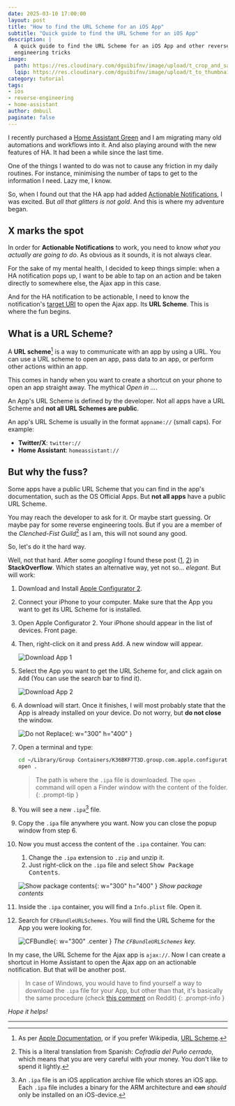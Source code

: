 ```yaml
---
date: 2025-03-10 17:00:00
layout: post
title: "How to find the URL Scheme for an iOS App"
subtitle: "Quick guide to find the URL Scheme for an iOS App"
description: |
  A quick guide to find the URL Scheme for an iOS App and other reverse 
  engineering tricks
image:
  path: https://res.cloudinary.com/dguibifnv/image/upload/t_crop_and_save/v1741624762/dmbuil-github-pages/url-scheme.jpg
  lqip: https://res.cloudinary.com/dguibifnv/image/upload/t_to_thumbnail/v1741624762/dmbuil-github-pages/url-scheme.jpg
category: tutorial
tags:
- ios
- reverse-engineering
- home-assistant
author: dmbuil
paginate: false
---
```


I recently purchased a [Home Assistant Green](https://www.home-assistant.io/green/)
and I am migrating many old automations and workflows into it. And also playing
around with the new features of HA. It had been a while since the last time.

One of the things I wanted to do was not to cause any friction in my daily routines.
For instance, minimising the number of taps to get to the information I need.
Lazy me, I know.

So, when I found out that the HA app had added [Actionable Notifications](https://companion.home-assistant.io/docs/notifications/actionable-notifications/), I was excited. But _all that glitters is not gold_.
And this is where my adventure began.

## X marks the spot

In order for **Actionable Notifications** to work, you need to know _what you_
_actually are going to do_. As obvious as it sounds, it is not always clear.

For the sake of my mental health, I decided to keep things simple: when a HA
notification pops up, I want to be able to tap on an action and be taken
directly to somewhere else, the Ajax app in this case.

And for the HA notification to be actionable, I need to know the notification's
[target URI](https://companion.home-assistant.io/docs/notifications/actionable-notifications/#building-actionable-notifications)
to open the Ajax app. Its **URL Scheme**. This is where the fun begins.

## What is a URL Scheme?

A **URL scheme**[^1] is a way to communicate with an app by using a URL. You can
use a URL scheme to open an app, pass data to an app, or perform other actions
within an app.

This comes in handy when you want to create a shortcut on your phone to open an
app straight away. The mythical _Open in ..._.

An App's URL Scheme is defined by the developer. Not all apps have a URL Scheme
and **not all URL Schemes are public**.

An app's URL Scheme is usually in the format `appname://` (small caps).
For example:

- **Twitter/X**: `twitter://`
- **Home Assistant**: `homeassistant://`

## But why the fuss?

Some apps have a public URL Scheme that you can find in the app's documentation,
such as the OS Official Apps. But **not all apps** have a public URL Scheme.

You may reach the developer to ask for it. Or maybe start guessing. Or maybe pay
for some reverse engineering tools.
But if you are a member of the _Clenched-Fist Guild_[^2] as I am, this will not
sound any good.

So, let's do it the hard way.

Well, not that hard. After some _googling_ I found these post
([1](https://stackoverflow.com/questions/52318063/find-the-url-scheme-of-an-app-on-my-iphone),
[2](https://stackoverflow.com/questions/37950962/url-schemes-to-personal-apps))
in **StackOverflow**.
Which states an alternative way, yet not so... _elegant_. But will work:

 1. Download and Install [Apple Configurator 2](https://apps.apple.com/us/app/apple-configurator-2/id1037126344).
 2. Connect your iPhone to your computer. Make sure that the App you want to get
    its URL Scheme for is installed.
 3. Open Apple Configurator 2. Your iPhone should appear in the list of devices.
    Front page.
 4. Then, right-click on it and press <kbd>Add</kbd>. A new window will appear.

    ![Download App 1](https://res.cloudinary.com/dguibifnv/image/upload/t_crop_and_save/v1741625240/dmbuil-github-pages/download-ajax-1.png)

 5. Select the App you want to get the URL Scheme for, and click again on
    <kbd>Add</kbd> (You can use the search bar to find it).

    ![Download App 2](https://res.cloudinary.com/dguibifnv/image/upload/t_crop_and_save/v1741625309/dmbuil-github-pages/download-ajax-2.png)

 6. A download will start. Once it finishes, I will most probably state that the
    App is already installed on your device. Do not worry, but **do not close**
    the window.

    ![Do not Replace](https://res.cloudinary.com/dguibifnv/image/upload/t_crop_and_save/v1741625345/dmbuil-github-pages/do-not-replace.png){: w="300" h="400" }

 7. Open a terminal and type:

    ```bash
    cd ~/Library/Group Containers/K36BKF7T3D.group.com.apple.configurator/Library/Caches/Assets/TemporaryItems/MobileApps/
    open .
    ```

    > The path is where the `.ipa` file is downloaded. The `open .` command will
    > open a Finder window with the content of the folder.
    {: .prompt-tip }

 8. You will see a new `.ipa`[^3] file.
 9.  Copy the `.ipa` file anywhere you want. Now you can close the popup window
    from step 6.
 10. Now you must access the content of the `.ipa` container. You can:
     1. Change the `.ipa` extension to `.zip` and unzip it.
     2. Just right-click on the `.ipa` file and select <kbd>Show Package Contents</kbd>.

     ![Show package contents](https://res.cloudinary.com/dguibifnv/image/upload/t_crop_and_save/v1741625880/dmbuil-github-pages/show-package-content.png){: w="300" h="400" }
     _Show package contents_

 11. Inside the `.ipa` container, you will find a `Info.plist` file. Open it.
 12. Search for `CFBundleURLSchemes`. You will find the URL Scheme for the App
     you were looking for.  

     ![CFBundle](https://res.cloudinary.com/dguibifnv/image/upload/t_crop_and_save/v1741625644/dmbuil-github-pages/bundle-url-name.png){: w="300" .center }
     _The `CFBundleURLSchemes` key._

In my case, the URL Scheme for the Ajax app is `ajax://`. Now I can create a
shortcut in Home Assistant to open the Ajax app on an actionable notification.
But that will be another post.

> In case of Windows, you would have to find yourself a way
> to download the `.ipa` file for your App, but other than that, it's basically
> the same procedure (check
> [this comment](https://www.reddit.com/r/widgy/comments/1c8402h/comment/l0cjxkq/?utm_source=share&utm_medium=web3x&utm_name=web3xcss&utm_term=1&utm_content=share_button)
> on Reddit)
{: .prompt-info }

_Hope it helps!_

---
[^1]: As per [Apple Documentation](https://developer.apple.com/documentation/xcode/defining-a-custom-url-scheme-for-your-app),
      or if you prefer Wikipedia, [URL Scheme](https://en.wikipedia.org/wiki/List_of_URI_schemes).

[^2]: This is a literal translation from Spanish: _Cofradía del Puño cerrado_,
      which means that you are very careful with your money. You don't like to
      spend it lightly.

[^3]: An `.ipa` file is an iOS application archive file which stores an iOS app.
      Each `.ipa` file includes a binary for the ARM architecture and ~~can~~
      _should_ only be installed on an iOS-device.
